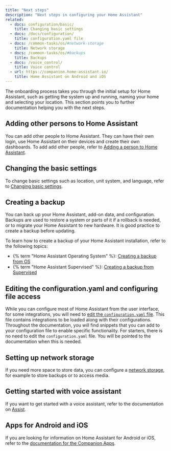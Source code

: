 ```yaml
---
title: "Next steps"
description: "Next steps in configuring your Home Assistant"
related:
  - docs: configuration/basic/
    title: Changing basic settings
  - docs: /docs/configuration/
    title: configuration.yaml file
  - docs: /common-tasks/os/#network-storage
    title: Network storage
  - docs: /common-tasks/os/#backups
    title: Backups
  - docs: /voice_control/
    title: Voice control
  - url: https://companion.home-assistant.io/
    title: Home Assistant on Android and iOS
---
```


The onboarding process takes you through the initial setup for Home Assistant, such as getting the system up and running, naming your home and selecting your location. This section points you to further documentation helping you with the next steps.

## Adding other persons to Home Assistant

You can add other people to Home Assistant. They can have their own login, use Home Assistant on their devices and create their own dashboards. To add add other people, refer to [Adding a person to Home Assistant](/integrations/person/#adding-a-person-to-home-assistant).

## Changing the basic settings

To change basic settings such as location, unit system, and language, refer to [Changing basic settings](/docs/configuration/basic/).

## Creating a backup

You can back up your Home Assistant, add-on data, and configuration. Backups are used to restore a system or parts of it if a rollback is needed, or to migrate your Home Assistant to new hardware. It is good practice to create a backup before updating.

To learn how to create a backup of your Home Assistant installation, refer to the following topics:

- {% term "Home Assistant Operating System" %}: [Creating a backup from OS](/common-tasks/os/#backups)
- {% term "Home Assistant Supervised" %}: [Creating a backup from Supervised](/common-tasks/supervised/#backups)

## Editing the configuration.yaml and configuring file access

While you can configure most of Home Assistant from the user interface, for some integrations, you will need to [edit the `configuration.yaml` file](/docs/configuration/). This file contains integrations to be loaded along with their configurations. Throughout the documentation, you will find snippets that you can add to your configuration file to enable specific functionality. For starters, there is no need to edit the `configuration.yaml` file. You will be pointed to the documentation when this is needed.

## Setting up network storage

If you need more space to store data, you can configure a [network storage](/common-tasks/os/#network-storage), for example to store backups or to access media.

## Getting started with voice assistant

If you want to get started with a voice assistant, refer to the documentation on [Assist](/voice_control/).

## Apps for Android and iOS

If you are looking for information on Home Assistant for Android or iOS, refer to the [documentation for the Companion Apps](https://companion.home-assistant.io/).
